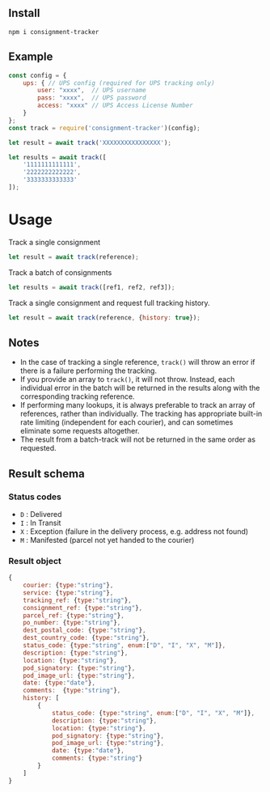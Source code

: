 ## Install

`npm i consignment-tracker`

## Example

```js
const config = {
    ups: { // UPS config (required for UPS tracking only)
        user: "xxxx",  // UPS username
        pass: "xxxx",  // UPS password
        access: "xxxx" // UPS Access License Number
    }
};
const track = require('consignment-tracker')(config);

let result = await track('XXXXXXXXXXXXXXXX');

let results = await track([
    '1111111111111',
    '2222222222222',
    '3333333333333'
]);
```

# Usage

Track a single consignment
```js
let result = await track(reference);
```

Track a batch of consignments
```js
let results = await track([ref1, ref2, ref3]);
```

Track a single consignment and request full tracking history.
```js
let result = await track(reference, {history: true});
```

## Notes

- In the case of tracking a single reference, `track()` will throw an error if there is a failure performing the tracking.
- If you provide an array to `track()`, it will not throw.  Instead, each individual error in the batch will be returned in the results along with the corresponding tracking reference.
- If performing many lookups, it is always preferable to track an array of references, rather than individually. The tracking has appropriate built-in rate limiting (independent for each courier), and can sometimes eliminate some requests altogether.
- The result from a batch-track will not be returned in the same order as requested.

## Result schema

### Status codes

- `D` : Delivered
- `I` : In Transit
- `X` : Exception (failure in the delivery process, e.g. address not found)
- `M` : Manifested (parcel not yet handed to the courier)

### Result object

```js
{
	courier: {type:"string"},
	service: {type:"string"},
	tracking_ref: {type:"string"},
	consignment_ref: {type:"string"},
	parcel_ref: {type:"string"},
	po_number: {type:"string"},
	dest_postal_code: {type:"string"},
	dest_country_code: {type:"string"},
	status_code: {type:"string", enum:["D", "I", "X", "M"]},
	description: {type:"string"},
	location: {type:"string"},
	pod_signatory: {type:"string"},
	pod_image_url: {type:"string"},
	date: {type:"date"},
	comments:  {type:"string"},
	history: [
		{
			status_code: {type:"string", enum:["D", "I", "X", "M"]},
			description: {type:"string"},
			location: {type:"string"},
			pod_signatory: {type:"string"},
			pod_image_url: {type:"string"},
			date: {type:"date"},
			comments: {type:"string"}
		}
	]
}
```
